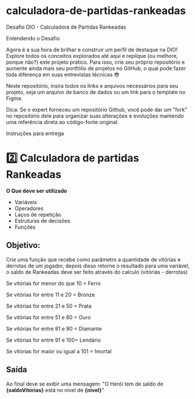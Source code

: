 # calculadora-de-partidas-rankeadas
Desafio DIO -  Calculadora de Partidas Rankeadas

Entendendo o Desafio
 
Agora é a sua hora de brilhar e construir um perfil de destaque na DIO! Explore todos os conceitos explorados até aqui e replique (ou melhore, porque não?) este projeto prático. Para isso, crie seu próprio repositório e aumente ainda mais seu portfólio de projetos no GitHub, o qual pode fazer toda diferença em suas entrevistas técnicas 😎
 
Neste repositório, insira todos os links e arquivos necessários para seu projeto, seja um arquivo de banco de dados ou um link para o template no Figma.
 
Dica: Se o expert forneceu um repositório Github, você pode dar um "fork" no repositório dele para organizar suas alterações e evoluções mantendo uma referência direta ao código-fonte original.
 
Instruções para entrega
 # 2️⃣ Calculadora de partidas Rankeadas
**O Que deve ser utilizado**

- Variáveis
- Operadores
- Laços de repetição
- Estruturas de decisões
- Funções

## Objetivo:

Crie uma função que recebe como parâmetro a quantidade de vitórias e derrotas de um jogador,
depois disso retorne o resultado para uma variável, o saldo de Rankeadas deve ser feito através do calculo (vitórias - derrotas)

Se vitórias for menor do que 10 = Ferro

Se vitórias for entre 11 e 20 = Bronze

Se vitórias for entre 21 e 50 = Prata

Se vitórias for entre 51 e 80 = Ouro

Se vitórias for entre 81 e 90 = Diamante

Se vitórias for entre 91 e 100= Lendário

Se vitórias for maior ou igual a 101 = Imortal

## Saída

Ao final deve se exibir uma mensagem:
"O Herói tem de saldo de **{saldoVitorias}** está no nível de **{nivel}**"
 
